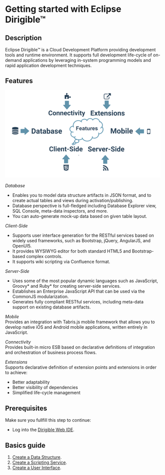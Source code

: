 # Getting started with Eclipse Dirigible™

## Description
Eclipse Dirigible™ is a Cloud Development Platform providing development tools and runtime environment. It supports full development life-cycle of on-demand applications by leveraging in-system programming models and rapid application development techniques.

## Features

![alt text](dirigibleImage.png)

*Database* 
- Enables you to model data structure artifacts in JSON format, and to create actual tables and views during activation/publishing.
- Database perspective is full-fledged including Database Explorer view, SQL Console, meta-data inspectors, and more.
- You can auto-generate mock-up data based on given table layout.

*Client-Side*
- Supports user interface generation for the RESTful services based on widely used frameworks, such as Bootstrap, jQuery, AngularJS, and OpenUI5.
- It provides WYSIWYG editor for both standard HTML5 and Bootstrap-based complex controls.
- It supports wiki scripting via Confluence format.

*Server-Side*
- Uses some of the most popular dynamic languages such as JavaScript, Groovy* and Ruby* for creating server-side services.
- Establishes an Enterprise JavaScript API that can be used via the CommonJS modularization.
- Generates fully compliant RESTful services, including meta-data support on existing database artifacts.

*Mobile* 
<br/>Provides an integration with Tabris.js mobile framework that allows you to develop native iOS and Android mobile applications, written entirely in JavaScript.

*Connectivity*
<br/>Provides built-in micro ESB based on declarative definitions of integration and orchestration of business process flows.

*Extensions*
<br/>Supports declarative definition of extension points and extensions in order to achieve:
- Better adaptability
- Better visibility of dependencies
- Simplified life-cycle management

## Prerequisites
Make sure you fullfill this step to continue:
- Log into the [Dirigible Web IDE](http://dirigible.eclipse.org/).

## Basics guide
1. [Create a Data Structure](DataStructures.md). <br/>
2. [Create a Scripting Service](ScriptingServices.md). <br/>
3. [Create a User Interface](UserInterfaces.md).
